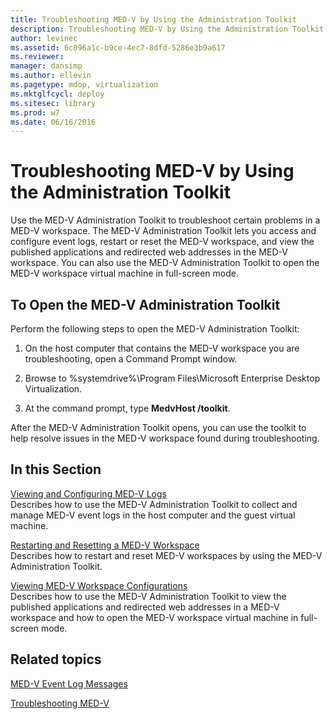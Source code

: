 ```yaml
---
title: Troubleshooting MED-V by Using the Administration Toolkit
description: Troubleshooting MED-V by Using the Administration Toolkit
author: levinec
ms.assetid: 6c096a1c-b9ce-4ec7-8dfd-5286e3b9a617
ms.reviewer: 
manager: dansimp
ms.author: ellevin
ms.pagetype: mdop, virtualization
ms.mktglfcycl: deploy
ms.sitesec: library
ms.prod: w7
ms.date: 06/16/2016
---
```



# Troubleshooting MED-V by Using the Administration Toolkit


Use the MED-V Administration Toolkit to troubleshoot certain problems in a MED-V workspace. The MED-V Administration Toolkit lets you access and configure event logs, restart or reset the MED-V workspace, and view the published applications and redirected web addresses in the MED-V workspace. You can also use the MED-V Administration Toolkit to open the MED-V workspace virtual machine in full-screen mode.

## To Open the MED-V Administration Toolkit


Perform the following steps to open the MED-V Administration Toolkit:

1.  On the host computer that contains the MED-V workspace you are troubleshooting, open a Command Prompt window.

2.  Browse to %systemdrive%\\Program Files\\Microsoft Enterprise Desktop Virtualization.

3.  At the command prompt, type **MedvHost /toolkit**.

After the MED-V Administration Toolkit opens, you can use the toolkit to help resolve issues in the MED-V workspace found during troubleshooting.

## In this Section


<a href="" id="viewing-and-configuring-med-v-logs"></a>[Viewing and Configuring MED-V Logs](viewing-and-configuring-med-v-logs.md)  
Describes how to use the MED-V Administration Toolkit to collect and manage MED-V event logs in the host computer and the guest virtual machine.

<a href="" id="restarting-and-resetting-a-med-v-workspace"></a>[Restarting and Resetting a MED-V Workspace](restarting-and-resetting-a-med-v-workspace.md)  
Describes how to restart and reset MED-V workspaces by using the MED-V Administration Toolkit.

<a href="" id="viewing-med-v-workspace-configurations"></a>[Viewing MED-V Workspace Configurations](viewing-med-v-workspace-configurations.md)  
Describes how to use the MED-V Administration Toolkit to view the published applications and redirected web addresses in a MED-V workspace and how to open the MED-V workspace virtual machine in full-screen mode.

## Related topics


[MED-V Event Log Messages](med-v-event-log-messages.md)

[Troubleshooting MED-V](troubleshooting-med-vmedv2.md)

 

 





